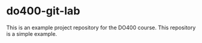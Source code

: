 # do400-git-lab

This is an example project repository for the DO400 course.
This repository is a simple example.

